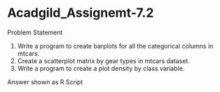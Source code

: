 # Acadgild_Assignemt-7.2
Problem Statement

1. Write a program to create barplots for all the categorical columns in mtcars.
2. Create a scatterplot matrix by gear types in mtcars dataset.
3. Write a program to create a plot density by class variable.

Answer shown as R Script
